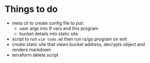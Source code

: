 # Things to do

- meta cli to create config file to put:
  - user args into tf vars and this program
  - bucket details into static site
- script to run `vim todo.md` then run rs/go program on exit
- create static site that views bucket address, decrypts object and renders markdown
- terraform delete script

